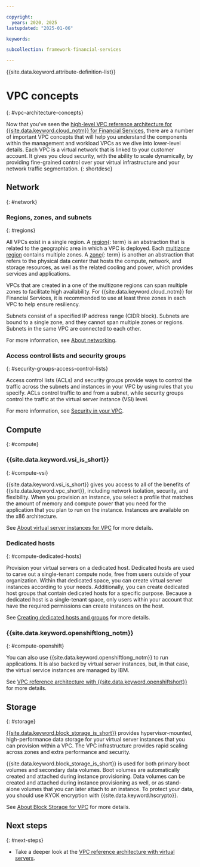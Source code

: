 ```yaml
---

copyright:
  years: 2020, 2025
lastupdated: "2025-01-06"

keywords: 

subcollection: framework-financial-services

---
```


{{site.data.keyword.attribute-definition-list}}

# VPC concepts
{: #vpc-architecture-concepts}

Now that you've seen the [high-level VPC reference architecture for {{site.data.keyword.cloud_notm}} for Financial Services](/docs/framework-financial-services?topic=framework-financial-services-vpc-architecture-about), there are a number of important VPC concepts that will help you understand the components within the management and workload VPCs as we dive into lower-level details. Each VPC is a virtual network that is linked to your customer account. It gives you cloud security, with the ability to scale dynamically, by providing fine-grained control over your virtual infrastructure and your network traffic segmentation.
{: shortdesc}

## Network
{: #network}

### Regions, zones, and subnets
{: #regions}

All VPCs exist in a single region. A [region](#x2091391){: term} is an abstraction that is related to the geographic area in which a VPC is deployed. Each [multizone region](/docs/overview?topic=overview-locations) contains multiple zones. A [zone](x2070723){: term} is another an abstraction that refers to the physical data center that hosts the compute, network, and storage resources, as well as the related cooling and power, which provides services and applications.

VPCs that are created in a one of the multizone regions can span multiple zones to facilitate high availability. For {{site.data.keyword.cloud_notm}} for Financial Services, it is recommended to use at least three zones in each VPC to help ensure resiliency.

Subnets consist of a specified IP address range (CIDR block). Subnets are bound to a single zone, and they cannot span multiple zones or regions. Subnets in the same VPC are connected to each other.

For more information, see [About networking](/docs/vpc?topic=vpc-about-networking-for-vpc).

<!-- Might want to note for {[fs-cloud-notm]} that stuff in About networking like
Public Gateway and Floating IPs should not generally be used. -->

### Access control lists and security groups
{: #security-groups-access-control-lists}

Access control lists (ACLs) and security groups provide ways to control the traffic across the subnets and instances in your VPC by using rules that you specify. ACLs control traffic to and from a subnet, while security groups control the traffic at the virtual server instance (VSI) level.



For more information, see [Security in your VPC](/docs/vpc?topic=vpc-security-in-your-vpc).

## Compute
{: #compute}

### {{site.data.keyword.vsi_is_short}}
{: #compute-vsi}

{{site.data.keyword.vsi_is_short}} gives you access to all of the benefits of {{site.data.keyword.vpc_short}}, including network isolation, security, and flexibility. When you provision an instance, you select a profile that matches the amount of memory and compute power that you need for the application that you plan to run on the instance. Instances are available on the x86 architecture.

See [About virtual server instances for VPC](/docs/vpc?topic=vpc-about-advanced-virtual-servers) for more details.

### Dedicated hosts
{: #compute-dedicated-hosts}

Provision your virtual servers on a dedicated host. Dedicated hosts are used to carve out a single-tenant compute node, free from users outside of your organization. Within that dedicated space, you can create virtual server instances according to your needs. Additionally, you can create dedicated host groups that contain dedicated hosts for a specific purpose. Because a dedicated host is a single-tenant space, only users within your account that have the required permissions can create instances on the host.

See [Creating dedicated hosts and groups](/docs/vpc?topic=vpc-creating-dedicated-hosts-instances) for more details.

### {{site.data.keyword.openshiftlong_notm}}
{: #compute-openshift}

You can also use {{site.data.keyword.openshiftlong_notm}} to run applications. It is also backed by virtual server instances, but, in that case, the virtual service instances are managed by IBM.

See [VPC reference architecture with {{site.data.keyword.openshiftshort}}](/docs/framework-financial-services?topic=framework-financial-services-vpc-architecture-detailed-openshift) for more details.

## Storage
{: #storage}

 [{{site.data.keyword.block_storage_is_short}}](/docs/vpc?topic=vpc-block-storage-about) provides hypervisor-mounted, high-performance data storage for your virtual server instances that you can provision within a VPC. The VPC infrastructure provides rapid scaling across zones and extra performance and security.

{{site.data.keyword.block_storage_is_short}} is used for both primary boot volumes and secondary data volumes. Boot volumes are automatically created and attached during instance provisioning. Data volumes can be created and attached during instance provisioning as well, or as stand-alone volumes that you can later attach to an instance. To protect your data, you should use KYOK encryption with {{site.data.keyword.hscrypto}}.

See [About Block Storage for VPC](/docs/vpc?topic=vpc-block-storage-about) for more details.

## Next steps
{: #next-steps}

* Take a deeper look at the [VPC reference architecture with virtual servers](/docs/framework-financial-services?topic=framework-financial-services-vpc-architecture-detailed-vsi).
